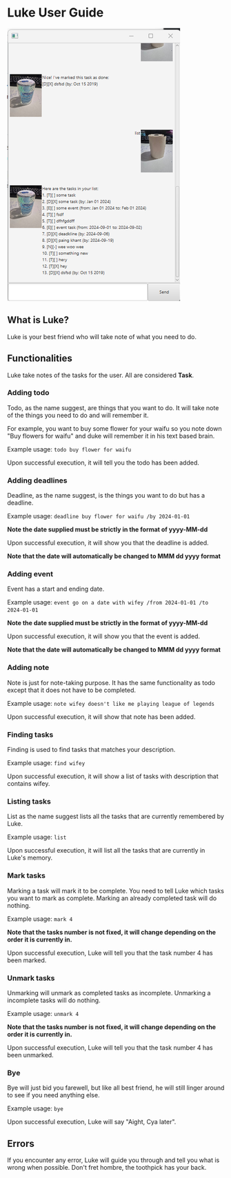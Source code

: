 # Luke User Guide

![Screenshot of Luke application](Ui.png)

## What is Luke?
Luke is your best friend who will take note of what you need to do.

## Functionalities
Luke take notes of the tasks for the user. All are considered **Task**.

### Adding todo
Todo, as the name suggest, are things that you want to do.
It will take note of the things you need to do and will remember it.

For example, you want to buy some flower for your waifu so you note down "Buy flowers for waifu" 
and duke will remember it in his text based brain.

Example usage: `todo buy flower for waifu`

Upon successful execution, it will tell you the todo has been added.

### Adding deadlines
Deadline, as the name suggest, is the things you want to do but has a deadline.

Example usage: `deadline buy flower for waifu /by 2024-01-01`

**Note the date supplied must be strictly in the format of yyyy-MM-dd**

Upon successful execution, it will show you that the deadline is added.

**Note that the date will automatically be changed to MMM dd yyyy format**

### Adding event
Event has a start and ending date.

Example usage: `event go on a date with wifey /from 2024-01-01 /to 2024-01-01`

**Note the date supplied must be strictly in the format of yyyy-MM-dd**

Upon successful execution, it will show you that the event is added.

**Note that the date will automatically be changed to MMM dd yyyy format**

### Adding note
Note is just for note-taking purpose. It has the same functionality as todo except that it does not have to be completed.

Example usage: `note wifey doesn't like me playing league of legends`

Upon successful execution, it will show that note has been added.

### Finding tasks
Finding is used to find tasks that matches your description.

Example usage: `find wifey`

Upon successful execution, it will show a list of tasks with description that contains wifey.

### Listing tasks
List as the name suggest lists all the tasks that are currently remembered by Luke.

Example usage: `list`

Upon successful execution, it will list all the tasks that are currently in Luke's memory.

### Mark tasks
Marking a task will mark it to be complete. You need to tell Luke which tasks you want to mark as complete.
Marking an already completed task will do nothing.

Example usage: `mark 4`

**Note that the tasks number is not fixed, it will change depending on the order it is currently in.**

Upon successful execution, Luke will tell you that the task number 4 has been marked.

### Unmark tasks
Unmarking will unmark as completed tasks as incomplete. Unmarking a incomplete tasks will do nothing.

Example usage: `unmark 4`

**Note that the tasks number is not fixed, it will change depending on the order it is currently in.**

Upon successful execution, Luke will tell you that the task number 4 has been unmarked.

### Bye
Bye will just bid you farewell, but like all best friend, he will still linger around to see if you need anything else.

Example usage: `bye`

Upon successful execution, Luke will say "Aight, Cya later".

## Errors
If you encounter any error, Luke will guide you through and tell you what is wrong when possible. Don't fret hombre, the toothpick has your back.